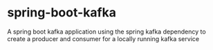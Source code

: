 # spring-boot-kafka
A spring boot kafka application using the spring kafka dependency to create a producer and consumer for a locally running kafka service
